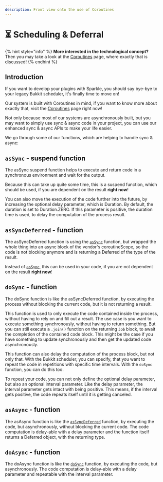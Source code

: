 ```yaml
---
description: Front view onto the use of Coroutines
---
```


# ⏳ Scheduling & Deferral

{% hint style="info" %}
**More interested in the technological concept?** Then you may take a look at the [Coroutines](../apps/the-apps/coroutines.md) page, where exactly that is discussed!
{% endhint %}

## Introduction

If you want to develop your plugins with Sparkle, you should say bye-bye to your legacy Bukkit scheduler, it's finally time to move on!

Our system is built with Coroutines in mind, if you want to know more about exactly that, visit the [Coroutines](../apps/the-apps/coroutines.md) page right now!

Not only because most of our systems are asynchronously built, but you may want to simply use sync & async code in your project, you can use our enhanced sync & async APIs to make your life easier.

We go through some of our functions, which are helping to handle sync & async:

## `asSync` - suspend function

The asSync suspend function helps to execute and return code in a synchronous environment and wait for the output.

Because this can take up quite some time, this is a suspend function, which should be used, if you are dependent on the result **right now**!

You can also move the execution of the code further into the future, by increasing the optional delay parameter, which is Duration. By default, the duration is set to Duration.ZERO. If this parameter is positive, the duration time is used, to delay the computation of the process result.

## `asSyncDeferred` - function

The asSyncDeferred function is using the [`asSync`](scheduling-and-deferral.md#assync-suspend-function) function, but wrapped the whole thing into an async block of the vendor's coroutineScope, so the code is not blocking anymore and is returning a Deferred of the type of the result.

Instead of [`asSync`](scheduling-and-deferral.md#assync-suspend-function), this can be used in your code, if you are not dependent on the result **right now**!

## `doSync` - function

The doSync function is like the asSyncDeferred function, by executing the process without blocking the current code, but it is not returning a result.

This function is used to only execute the code contained inside the process, without having to rely on and fill out a result. The use case is you want to execute something synchronously, without having to return something. But you can still execute a `.join()` function on the returning `Job` block, to await the completion of the contained code block. This might be the case if you have something to update synchronously and then get the updated code asynchronously.

This function can also delay the computation of the process block, but not only that. With the Bukkit scheduler, you can specify, that you want to repeat the code in repetitions with specific time intervals. With the `doSync` function, you can do this too.

To repeat your code, you can not only define the optional delay parameter, but also an optional interval parameter. Like the delay parameter, the interval parameter gets intact with being positive.  This means, if the interval gets positive, the code repeats itself until it is getting canceled.

## `asAsync` - function

The asAsync function is like the [`asSyncDeferred`](scheduling-and-deferral.md#assyncdeferred-function) function, by executing the code, but asynchronously, without blocking the current code. The code computation is delay-able with a delay parameter and the function itself returns a Deferred object, with the returning type.

## `doAsync` - function

The doAsync function is like the [`doSync`](scheduling-and-deferral.md#dosync-function) function, by executing the code, but asynchronously. The code computation is delay-able with a delay parameter and repeatable with the interval parameter.



